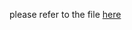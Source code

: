 please refer to the file [here](https://github.com/tongtongluu/dvia-2019/blob/master/3.mapping-space/project/readme.md)